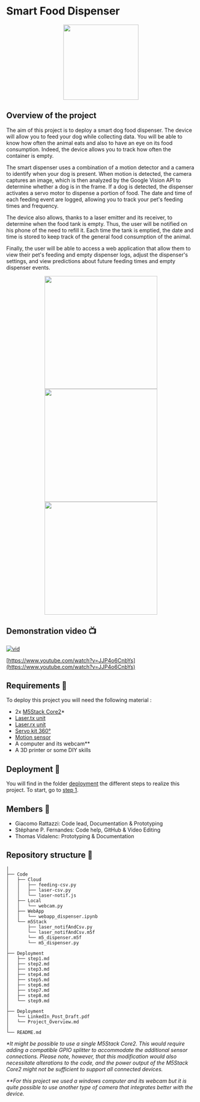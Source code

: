 # Smart Food Dispenser

<p align="center">
<img height=200 src="https://github.com/stefarine/smart_food_dispenser/assets/57952280/39dfd7f3-636c-497f-b9ed-0b117d1bd692">
</p>

## Overview of the project

The aim of this project is to deploy a smart dog food dispenser. The device will allow you to feed your dog while collecting data. You will be able to know how often the animal eats and also to have an eye on its food consumption. Indeed, the device allows you to track how often the container is empty.

The smart dispenser uses a combination of a motion detector and a camera to identify when your dog is present. When motion is detected, the camera captures an image, which is then analyzed by the Google Vision API to determine whether a dog is in the frame. If a dog is detected, the dispenser activates a servo motor to dispense a portion of food. The date and time of each feeding event are logged, allowing you to track your pet's feeding times and frequency.

The device also allows, thanks to a laser emitter and its receiver, to determine when the food tank is empty. Thus, the user will be notified on his phone of the need to refill it. Each time the tank is emptied, the date and time is stored to keep track of the general food consumption of the animal. 

Finally, the user will be able to access a web application that allow them to view their pet's feeding and empty dispenser logs, adjust the dispenser's settings, and view predictions about future feeding times and empty dispenser events.

<p align="center">
  <img height=300 src="https://github.com/stefarine/smart_food_dispenser/assets/57952280/d48da7a2-96c2-40ad-a09d-d163a3620da6">
  <img height=300 src="https://github.com/stefarine/smart_food_dispenser/assets/57952280/ad956444-dc7e-4a02-a683-fea8ec37974b">
  <img height=300 src="https://github.com/stefarine/smart_food_dispenser/assets/57952280/a52f4d9c-2f0d-4bfa-910a-28dbccf2476a">
</p>


## Demonstration video 📺

[![vid](https://img.youtube.com/vi/JJP4o6CnbYs/0.jpg)](https://www.youtube.com/watch?v=JJP4o6CnbYs)

[https://www.youtube.com/watch?v=JJP4o6CnbYs](https://www.youtube.com/watch?v=JJP4o6CnbYs)

## Requirements 📝

To deploy this project you will need the following material : 

- 2x [M5Stack Core2](https://shop.m5stack.com/products/m5stack-core2-esp32-iot-development-kit)*
- [Laser.tx unit](https://shop.m5stack.com/products/laser-tx-unit)
- [Laser.rx unit](https://shop.m5stack.com/products/laser-rx-unit)
- [Servo kit 360°](https://shop.m5stack.com/products/servo-kit-360)
- [Motion sensor](https://shop.m5stack.com/products/pir-module)
- A computer and its webcam**
- A 3D printer or some DIY skills

## Deployment 🚀

You will find in the folder [deployment](Deployment) the different steps to realize this project. To start, go to [step 1](Deployment/step1.md).

## Members 👥
- Giacomo Rattazzi: Code lead, Documentation & Prototyping
- Stéphane P. Fernandes: Code help, GitHub & Video Editing
- Thomas Vidalenc: Prototyping & Documentation 

## Repository structure 📂
```
│
├── Code
│   ├── Cloud
│   │   ├── feeding-csv.py
│   │   ├── laser-csv.py
│   │   └── laser-notif.js
│   ├── Local
│   │   └── webcam.py
│   ├── WebApp
│   │   └── webapp_dispenser.ipynb
│   └── m5Stack
│       ├── laser_notifAndCsv.py
│       └── laser_notifAndCsv.m5f
│       └── m5_dispenser.m5f
│       └── m5_dispenser.py
│
├── Deployment
│   ├── step1.md
│   ├── step2.md
│   ├── step3.md
│   ├── step4.md
│   ├── step5.md
│   ├── step6.md
│   ├── step7.md
│   ├── step8.md
│   └── step9.md
│
├── Deployment
│   └── LinkedIn_Post_Draft.pdf
│   └── Project_Overview.md
│
└── README.md
```
_*It might be possible to use a single M5Stack Core2. This would require adding a compatible GPIO splitter to accommodate the additional sensor connections. Please note, however, that this modification would also necessitate alterations to the code, and the power output of the M5Stack Core2 might not be sufficient to support all connected devices._

_**For this project we used a windows computer and its webcam but it is quite possible to use another type of camera that integrates better with the device._
